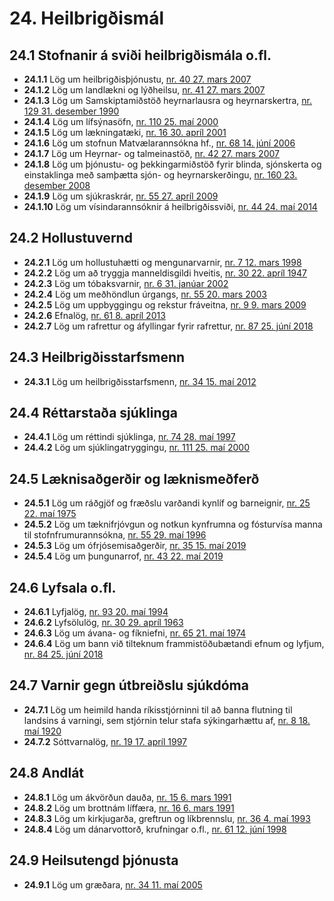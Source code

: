 # 24. Heilbrigðismál

## 24.1 Stofnanir á sviði heilbrigðismála o.fl.

* __24.1.1__ Lög um heilbrigðisþjónustu, [nr. 40 27. mars 2007](2007040.md)
* __24.1.2__ Lög um landlækni og lýðheilsu, [nr. 41 27. mars 2007](2007041.md)
* __24.1.3__ Lög um Samskiptamiðstöð heyrnarlausra og heyrnarskertra, [nr. 129 31. desember 1990](1990129.md)
* __24.1.4__ Lög um lífsýnasöfn, [nr. 110 25. maí 2000](2000110.md)
* __24.1.5__ Lög um lækningatæki, [nr. 16 30. apríl 2001](2001016.md)
* __24.1.6__ Lög um stofnun Matvælarannsókna hf., [nr. 68 14. júní 2006](2006068.md)
* __24.1.7__ Lög um Heyrnar- og talmeinastöð, [nr. 42 27. mars 2007](2007042.md)
* __24.1.8__ Lög um þjónustu- og þekkingarmiðstöð fyrir blinda, sjónskerta og einstaklinga með samþætta sjón- og heyrnarskerðingu, [nr. 160 23. desember 2008](2008160.md)
* __24.1.9__ Lög um sjúkraskrár, [nr. 55 27. apríl 2009](2009055.md)
* __24.1.10__ Lög um vísindarannsóknir á heilbrigðissviði, [nr. 44 24. maí 2014](2014044.md)

## 24.2 Hollustuvernd

* __24.2.1__ Lög um hollustuhætti og mengunarvarnir, [nr. 7 12. mars 1998](1998007.md)
* __24.2.2__ Lög um að tryggja manneldisgildi hveitis, [nr. 30 22. apríl 1947](1947030.md)
* __24.2.3__ Lög um tóbaksvarnir, [nr. 6 31. janúar 2002](2002006.md)
* __24.2.4__ Lög um meðhöndlun úrgangs, [nr. 55 20. mars 2003](2003055.md)
* __24.2.5__ Lög um uppbyggingu og rekstur fráveitna, [nr. 9 9. mars 2009](2009009.md)
* __24.2.6__ Efnalög, [nr. 61 8. apríl 2013](2013061.md)
* __24.2.7__ Lög um rafrettur og áfyllingar fyrir rafrettur, [nr. 87 25. júní 2018](2018087.md)

## 24.3 Heilbrigðisstarfsmenn

* __24.3.1__ Lög um heilbrigðisstarfsmenn, [nr. 34 15. maí 2012](2012034.md)

## 24.4 Réttarstaða sjúklinga

* __24.4.1__ Lög um réttindi sjúklinga, [nr. 74 28. maí 1997](1997074.md)
* __24.4.2__ Lög um sjúklingatryggingu, [nr. 111 25. maí 2000](2000111.md)

## 24.5 Læknisaðgerðir og læknismeðferð

* __24.5.1__ Lög um ráðgjöf og fræðslu varðandi kynlíf og barneignir, [nr. 25 22. maí 1975](1975025.md)
* __24.5.2__ Lög um tæknifrjóvgun og notkun kynfrumna og fósturvísa manna til stofnfrumurannsókna, [nr. 55 29. maí 1996](1996055.md)
* __24.5.3__ Lög um ófrjósemisaðgerðir, [nr. 35  15. maí 2019](2019035.md)
* __24.5.4__ Lög um þungunarrof, [nr. 43  22. maí 2019](2019043.md)

## 24.6 Lyfsala o.fl.

* __24.6.1__ Lyfjalög, [nr. 93 20. maí 1994](1994093.md)
* __24.6.2__ Lyfsölulög, [nr. 30 29. apríl 1963](1963030.md)
* __24.6.3__ Lög um ávana- og fíkniefni, [nr. 65 21. maí 1974](1974065.md)
* __24.6.4__ Lög um bann við tilteknum frammistöðubætandi efnum og lyfjum, [nr. 84 25. júní 2018](2018084.md)

## 24.7 Varnir gegn útbreiðslu sjúkdóma

* __24.7.1__ Lög um heimild handa ríkisstjórninni til að banna flutning til landsins á varningi, sem stjórnin telur stafa sýkingarhættu af, [nr. 8 18. maí 1920](1920008.md)
* __24.7.2__ Sóttvarnalög, [nr. 19 17. apríl 1997](1997019.md)

## 24.8 Andlát

* __24.8.1__ Lög um ákvörðun dauða, [nr. 15 6. mars 1991](1991015.md)
* __24.8.2__ Lög um brottnám líffæra, [nr. 16 6. mars 1991](1991016.md)
* __24.8.3__ Lög um kirkjugarða, greftrun og líkbrennslu, [nr. 36 4. maí 1993](1993036.md)
* __24.8.4__ Lög um dánarvottorð, krufningar o.fl., [nr. 61 12. júní 1998](1998061.md)

## 24.9 Heilsutengd þjónusta

* __24.9.1__ Lög um græðara, [nr. 34 11. maí 2005](2005034.md)

